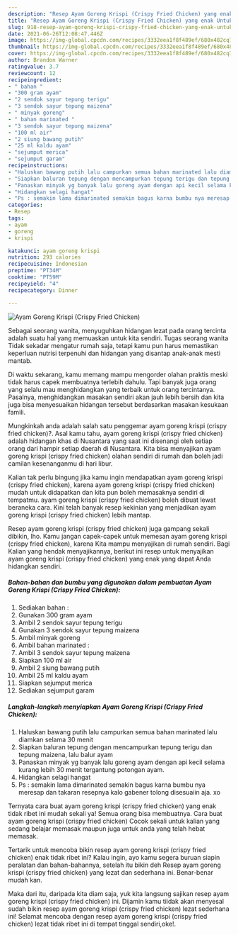 ```yaml
---
description: "Resep Ayam Goreng Krispi (Crispy Fried Chicken) yang enak Untuk Jualan"
title: "Resep Ayam Goreng Krispi (Crispy Fried Chicken) yang enak Untuk Jualan"
slug: 918-resep-ayam-goreng-krispi-crispy-fried-chicken-yang-enak-untuk-jualan
date: 2021-06-26T12:08:47.446Z
image: https://img-global.cpcdn.com/recipes/3332eea1f8f489ef/680x482cq70/ayam-goreng-krispi-crispy-fried-chicken-foto-resep-utama.jpg
thumbnail: https://img-global.cpcdn.com/recipes/3332eea1f8f489ef/680x482cq70/ayam-goreng-krispi-crispy-fried-chicken-foto-resep-utama.jpg
cover: https://img-global.cpcdn.com/recipes/3332eea1f8f489ef/680x482cq70/ayam-goreng-krispi-crispy-fried-chicken-foto-resep-utama.jpg
author: Brandon Warner
ratingvalue: 3.7
reviewcount: 12
recipeingredient:
- " bahan "
- "300 gram ayam"
- "2 sendok sayur tepung terigu"
- "3 sendok sayur tepung maizena"
- " minyak goreng"
- " bahan marinated "
- "3 sendok sayur tepung maizena"
- "100 ml air"
- "2 siung bawang putih"
- "25 ml kaldu ayam"
- "sejumput merica"
- "sejumput garam"
recipeinstructions:
- "Haluskan bawang putih lalu campurkan semua bahan marinated lalu diamkan selama 30 menit"
- "Siapkan baluran tepung dengan mencampurkan tepung terigu dan tepung maizena, lalu balur ayam"
- "Panaskan minyak yg banyak lalu goreng ayam dengan api kecil selama kurang lebih 30 menit tergantung potongan ayam."
- "Hidangkan selagi hangat"
- "Ps : semakin lama dimarinated semakin bagus karna bumbu nya meresap dan takaran resepnya kalo gabener tolong disesuaiin aja. xo"
categories:
- Resep
tags:
- ayam
- goreng
- krispi

katakunci: ayam goreng krispi 
nutrition: 293 calories
recipecuisine: Indonesian
preptime: "PT34M"
cooktime: "PT59M"
recipeyield: "4"
recipecategory: Dinner

---
```



![Ayam Goreng Krispi (Crispy Fried Chicken)](https://img-global.cpcdn.com/recipes/3332eea1f8f489ef/680x482cq70/ayam-goreng-krispi-crispy-fried-chicken-foto-resep-utama.jpg)

Sebagai seorang wanita, menyuguhkan hidangan lezat pada orang tercinta adalah suatu hal yang memuaskan untuk kita sendiri. Tugas seorang  wanita Tidak sekadar mengatur rumah saja, tetapi kamu pun harus memastikan keperluan nutrisi terpenuhi dan hidangan yang disantap anak-anak mesti mantab.

Di waktu  sekarang, kamu memang mampu mengorder olahan praktis meski tidak harus capek membuatnya terlebih dahulu. Tapi banyak juga orang yang selalu mau menghidangkan yang terbaik untuk orang tercintanya. Pasalnya, menghidangkan masakan sendiri akan jauh lebih bersih dan kita juga bisa menyesuaikan hidangan tersebut berdasarkan masakan kesukaan famili. 



Mungkinkah anda adalah salah satu penggemar ayam goreng krispi (crispy fried chicken)?. Asal kamu tahu, ayam goreng krispi (crispy fried chicken) adalah hidangan khas di Nusantara yang saat ini disenangi oleh setiap orang dari hampir setiap daerah di Nusantara. Kita bisa menyajikan ayam goreng krispi (crispy fried chicken) olahan sendiri di rumah dan boleh jadi camilan kesenanganmu di hari libur.

Kalian tak perlu bingung jika kamu ingin mendapatkan ayam goreng krispi (crispy fried chicken), karena ayam goreng krispi (crispy fried chicken) mudah untuk didapatkan dan kita pun boleh memasaknya sendiri di tempatmu. ayam goreng krispi (crispy fried chicken) boleh dibuat lewat beraneka cara. Kini telah banyak resep kekinian yang menjadikan ayam goreng krispi (crispy fried chicken) lebih mantap.

Resep ayam goreng krispi (crispy fried chicken) juga gampang sekali dibikin, lho. Kamu jangan capek-capek untuk memesan ayam goreng krispi (crispy fried chicken), karena Kita mampu menyajikan di rumah sendiri. Bagi Kalian yang hendak menyajikannya, berikut ini resep untuk menyajikan ayam goreng krispi (crispy fried chicken) yang enak yang dapat Anda hidangkan sendiri.

<!--inarticleads1-->

##### Bahan-bahan dan bumbu yang digunakan dalam pembuatan Ayam Goreng Krispi (Crispy Fried Chicken):

1. Sediakan  bahan :
1. Gunakan 300 gram ayam
1. Ambil 2 sendok sayur tepung terigu
1. Gunakan 3 sendok sayur tepung maizena
1. Ambil  minyak goreng
1. Ambil  bahan marinated :
1. Ambil 3 sendok sayur tepung maizena
1. Siapkan 100 ml air
1. Ambil 2 siung bawang putih
1. Ambil 25 ml kaldu ayam
1. Siapkan sejumput merica
1. Sediakan sejumput garam




<!--inarticleads2-->

##### Langkah-langkah menyiapkan Ayam Goreng Krispi (Crispy Fried Chicken):

1. Haluskan bawang putih lalu campurkan semua bahan marinated lalu diamkan selama 30 menit
1. Siapkan baluran tepung dengan mencampurkan tepung terigu dan tepung maizena, lalu balur ayam
1. Panaskan minyak yg banyak lalu goreng ayam dengan api kecil selama kurang lebih 30 menit tergantung potongan ayam.
1. Hidangkan selagi hangat
1. Ps : semakin lama dimarinated semakin bagus karna bumbu nya meresap dan takaran resepnya kalo gabener tolong disesuaiin aja. xo




Ternyata cara buat ayam goreng krispi (crispy fried chicken) yang enak tidak ribet ini mudah sekali ya! Semua orang bisa membuatnya. Cara buat ayam goreng krispi (crispy fried chicken) Cocok sekali untuk kalian yang sedang belajar memasak maupun juga untuk anda yang telah hebat memasak.

Tertarik untuk mencoba bikin resep ayam goreng krispi (crispy fried chicken) enak tidak ribet ini? Kalau ingin, ayo kamu segera buruan siapin peralatan dan bahan-bahannya, setelah itu bikin deh Resep ayam goreng krispi (crispy fried chicken) yang lezat dan sederhana ini. Benar-benar mudah kan. 

Maka dari itu, daripada kita diam saja, yuk kita langsung sajikan resep ayam goreng krispi (crispy fried chicken) ini. Dijamin kamu tiidak akan menyesal sudah bikin resep ayam goreng krispi (crispy fried chicken) lezat sederhana ini! Selamat mencoba dengan resep ayam goreng krispi (crispy fried chicken) lezat tidak ribet ini di tempat tinggal sendiri,oke!.

